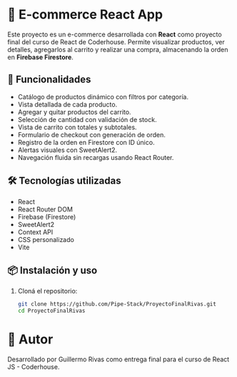 # 🛒 E-commerce React App

Este proyecto es un e-commerce desarrollada con **React** como proyecto final del curso de React de Coderhouse. Permite visualizar productos, ver detalles, agregarlos al carrito y realizar una compra, almacenando la orden en **Firebase Firestore**.

## 🚀 Funcionalidades

- Catálogo de productos dinámico con filtros por categoría.
- Vista detallada de cada producto.
- Agregar y quitar productos del carrito.
- Selección de cantidad con validación de stock.
- Vista de carrito con totales y subtotales.
- Formulario de checkout con generación de orden.
- Registro de la orden en Firestore con ID único.
- Alertas visuales con SweetAlert2.
- Navegación fluida sin recargas usando React Router.

## 🛠 Tecnologías utilizadas

- React
- React Router DOM
- Firebase (Firestore)
- SweetAlert2
- Context API
- CSS personalizado
- Vite


## 📦 Instalación y uso

1. Cloná el repositorio:
   ```bash
   git clone https://github.com/Pipe-Stack/ProyectoFinalRivas.git
   cd ProyectoFinalRivas


# 👤 Autor
Desarrollado por Guillermo Rivas como entrega final para el curso de React JS - Coderhouse.
